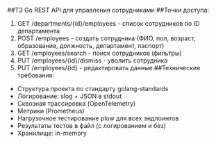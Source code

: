##ТЗ
Go REST API для управления сотрудниками
##Точки доступа:
1. GET /departments/{id}/employees - список сотрудников по ID департамента
2. POST /employees - создать сотрудника (ФИО, пол, возраст, образование, должность, департамент, паспорт)
3. GET /employees/search - поиск сотрудников (фильтры)
4. PUT /employees/{id}/dismiss - уволить сотрудника
5. PUT /employees/{id} - редактировать данные
##Технические требования:
- Структура проекта по стандарту golang-standards
- Логирование: slog + JSON в stdout
- Сквозная трассировка (OpenTelemetry)
- Метрики (Prometheus)
- Нагрузочное тестирование plow для всех эндпоинтов
- Результаты тестов в файл (с логированием и без)
- Хранилище: in-memory

